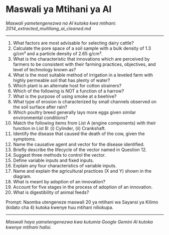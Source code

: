 # Maswali ya Mtihani ya AI
*Maswali yametengenezwa na AI kutoka kwa mtihani: 2014_extracted_multilang_ai_cleaned.md*

---

1.  What factors are most advisable for selecting dairy cattle?
2.  Calculate the pore space of a soil sample with a bulk density of 1.3 g/cm³ and a particle density of 2.65 g/cm³.
3.  What is the characteristic that innovations which are perceived by farmers to be consistent with their farming practices, objectives, and level of technology known as?
4.  What is the most suitable method of irrigation in a leveled farm with highly permeable soil that has plenty of water?
5.  Which plant is an alternate host for cotton strainers?
6.  Which of the following is NOT a function of a harrow?
7.  What is the purpose of using smoke at a beehive?
8.  What type of erosion is characterized by small channels observed on the soil surface after rain?
9.  Which poultry breed generally lays more eggs given similar environmental conditions?
10. Match the following items from List A (engine components) with their function in List B: (i) Cylinder, (ii) Crankshaft.
11. Identify the disease that caused the death of the cow, given the symptoms.
12. Name the causative agent and vector for the disease identified.
13. Briefly describe the lifecycle of the vector named in Question 12.
14. Suggest three methods to control the vector.
15. Define variable inputs and fixed inputs.
16. Explain any four characteristics of variable inputs.
17. Name and explain the agricultural practices (X and Y) shown in the diagram.
18. What is meant by adoption of an innovation?
19. Account for five stages in the process of adoption of an innovation.
20. What is digestibility of animal feeds?

Prompt: Naomba utengeneze maswali 20 ya mtihani wa Sayansi ya Kilimo (kidato cha 4) kutoka kwenye huu mtihani niliokupa.

---
*Maswali haya yametengenezwa kwa kutumia Google Gemini AI kutoka kwenye mtihani halisi.*
